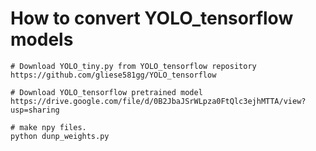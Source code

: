 # How to convert YOLO_tensorflow models

```
# Download YOLO_tiny.py from YOLO_tensorflow repository
https://github.com/gliese581gg/YOLO_tensorflow

# Download YOLO_tensorflow pretrained model
https://drive.google.com/file/d/0B2JbaJSrWLpza0FtQlc3ejhMTTA/view?usp=sharing

# make npy files.
python dunp_weights.py

```


